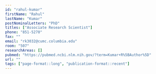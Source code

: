 ```yaml
---
id: "rahul-kumar"
firstName: "Rahul"
lastName: "Kumar"
postNominalLetters: "PhD"
titles: ["Associate Research Scientist"]
phone: "851-5270"
fax: ""
email: "rk3032@cumc.columbia.edu"
room: "507"
researchAreas: []
pubmed: "https://pubmed.ncbi.nlm.nih.gov/?term=Kumar+R%5BAuthor%5D"
url: ""
tags: ["page-format::long", "publication-format::recent"]
---
```

